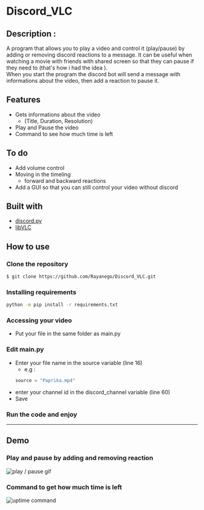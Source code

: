 # Discord_VLC


## Description :
A program that allows you to play a video and control it (play/pause) by adding or removing discord reactions to a message. It can be useful when watching a movie with friends with shared screen so that they can pause if they need to (that's how i had the idea ).  
When you start the program the discord bot will send a message with informations about the video, then add a reaction to pause it.



## Features

* Gets informations about the video 
    * (Title, Duration, Resolution)
* Play and Pause the video
* Command to see how much time is left
 
 
## To do
* Add volume control
* Moving in the timeling 
    * forward and backward reactions
* Add a GUI so that you can still control your video without discord


 ## Built with 
 * [discord.py](https://discordpy.readthedocs.io/en/stable/)
 * [libVLC](https://www.olivieraubert.net/vlc/python-ctypes/doc/)


## How to use 


### Clone the repository
```bash
$ git clone https://github.com/Rayanego/Discord_VLC.git
```

### Installing requirements
 ```bash
 python -m pip install -r requirements.txt
 ```
 
### Accessing your video
* Put your file in the same folder as main.py
### Edit main.py
* Enter your file name in the source variable (line 16) 
    * e.g :
    ```py
    source = "Paprika.mp4"
    ```
 * enter your channel id in the discord_channel variable (line 60)
* Save
### Run the code and enjoy
 
 ***
  ## Demo

  ### Play and pause by adding and removing reaction
![play / pause gif](https://i.imgur.com/LYcwYcN.gif)

  ### Command to get how much time is left

![uptime command](https://i.imgur.com/NmKdXf6.png)

